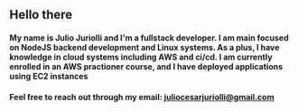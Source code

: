 ## Hello there
#### My name is Julio Juriolli and I'm a fullstack developer. I am main focused on NodeJS backend development and Linux systems. As a plus, I have knowledge in cloud systems including AWS and ci/cd. I am currently enrolled in an AWS practioner course, and I have deployed applications using EC2 instances
#### Feel free to reach out through my email: juliocesarjuriolli@gmail.com
